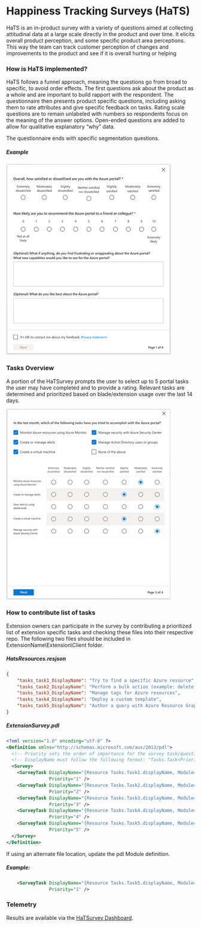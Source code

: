 <a name="happiness-tracking-surveys-hats"></a>
# Happiness Tracking Surveys (HaTS)

HaTS is an in-product survey with a variety of questions aimed at collecting attitudinal data at a large scale directly in the product and over time. It elicits overall product perception, and some specific product area perceptions. This way the team can track customer perception of changes and improvements to the product and see if it is overall hurting or helping


<a name="happiness-tracking-surveys-hats-how-is-hats-implemented"></a>
### How is HaTS implemented?
HaTS follows a funnel approach, meaning the questions go from broad to specific, to avoid order effects. The first questions ask about the product as a whole and are important to build rapport with the respondent. The questionnaire then presents product specific questions, including asking them to rate attributes and give specific feedback on tasks. Rating scale questions are to remain unlabeled with numbers so respondents focus on the meaning of the answer options. Open-ended questions are added to allow for qualitative explanatory “why” data.

The questionnaire ends with specific segmentation questions.

<a name="happiness-tracking-surveys-hats-how-is-hats-implemented-example"></a>
##### Example
![alt-text](../media/portalfx-hats/HaTSurvey.png "Happiness Tracking Survey")

<a name="happiness-tracking-surveys-hats-tasks-overview"></a>
### Tasks Overview
A portion of the HaTSurvey prompts the user to select up to 5 portal tasks the user may have completed and to provide a rating.  Relevant tasks are determined and prioritized based on blade/extension usage over the last 14 days.

![alt-text](../media/portalfx-hats/Tasks.png "Happiness Tracking Survey")

<a name="happiness-tracking-surveys-hats-how-to-contribute-list-of-tasks"></a>
### How to contribute list of tasks
Extension owners can participate in the survey by contributing a prioritized list of extension specific tasks and checking these files into their respective repo.  The following two files should be included in ExtensionName\Extension\Client folder.




<a name="happiness-tracking-surveys-hats-how-to-contribute-list-of-tasks-hatsresources-resjson"></a>
##### HatsResources.resjson

```json
{
    "tasks_task1_DisplayName": "Try to find a specific Azure resource",
    "tasks_task2_DisplayName": "Perform a bulk action (example: delete) on multiiple resources",
    "tasks_task3_DisplayName": "Manage tags for Azure resources",
    "tasks_task4_DisplayName": "Deploy a custom template",
    "tasks_task5_DisplayName": "Author a query with Azure Resource Graph Explorer"
}
```
<a name="happiness-tracking-surveys-hats-how-to-contribute-list-of-tasks-extensionsurvey-pdl"></a>
##### ExtensionSurvey.pdl

```xml
<?xml version="1.0" encoding="utf-8" ?>
<Definition xmlns="http://schemas.microsoft.com/aux/2013/pdl">
  <!-- Priority sets the order of importance for the survey task/question -->
  <!-- DisplayName must follow the following format: "Tasks.Task<Priority>.displayName" -->
  <Survey>
    <SurveyTask DisplayName="{Resource Tasks.Task1.displayName, Module=HatsResources}"
                Priority="1" />
    <SurveyTask DisplayName="{Resource Tasks.Task2.displayName, Module=HatsResources}"
                Priority="2" />
    <SurveyTask DisplayName="{Resource Tasks.Task3.displayName, Module=HatsResources}"
                Priority="3" />
    <SurveyTask DisplayName="{Resource Tasks.Task4.displayName, Module=HatsResources}"
                Priority="4" />
    <SurveyTask DisplayName="{Resource Tasks.Task5.displayName, Module=HatsResources}"
                Priority="5" />
  </Survey>
</Definition>
```

If using an alternate file location, update the pdl Module definition.
<a name="happiness-tracking-surveys-hats-how-to-contribute-list-of-tasks-example-1"></a>
##### Example:

```xml
    <SurveyTask DisplayName="{Resource Tasks.Task5.displayName, Module=AlternateFolder\HatsResources}"
                Priority="1" />
```

<a name="happiness-tracking-surveys-hats-telemetry"></a>
### Telemetry
Results are available via the [HaTSurvey Dashboard](https://msit.powerbi.com/groups/4f11aaa4-1faf-4bf3-9983-1dc7351bf5b6/reports/1935565b-9149-428a-ae7f-75db83e1b464?ctid=72f988bf-86f1-41af-91ab-2d7cd011db47).
